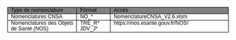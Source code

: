
<table style="border-collapse:collapse;border:none;">
    <tbody>
        <tr>
            <td style="width: 169.85pt;border: 1pt solid windowtext;background: gray;padding: 0cm 5.4pt;vertical-align: top;">
                <p style='margin:0cm;text-align:justify;line-height:115%;font-size:12px;font-family:"Arial",sans-serif;'><span style="color:black;">Type de nomenclature</span></p>
            </td>
            <td style="width: 63.8pt;border-width: 1pt 1pt 1pt medium;border-style: solid solid solid none;border-color: windowtext windowtext windowtext currentcolor;border-image: none;background: gray;padding: 0cm 5.4pt;vertical-align: top;">
                <p style='margin:0cm;text-align:justify;line-height:115%;font-size:12px;font-family:"Arial",sans-serif;'><span style="color:black;">Format</span></p>
            </td>
            <td style="width: 276.15pt;border-width: 1pt 1pt 1pt medium;border-style: solid solid solid none;border-color: windowtext windowtext windowtext currentcolor;border-image: none;background: gray;padding: 0cm 5.4pt;vertical-align: top;">
                <p style='margin:0cm;text-align:justify;line-height:115%;font-size:12px;font-family:"Arial",sans-serif;'><span style="color:black;">Acc&egrave;s</span></p>
            </td>
        </tr>
        <tr>
            <td style="width: 169.85pt;border-width: medium 1pt 1pt;border-style: none solid solid;border-color: currentcolor windowtext windowtext;border-image: none;padding: 0cm 5.4pt;vertical-align: top;">
                <p style='margin:0cm;text-align:justify;line-height:115%;font-size:12px;font-family:"Arial",sans-serif;'><span style="color:black;">Nomenclatures CNSA</span></p>
            </td>
            <td style="width: 63.8pt;border-width: medium 1pt 1pt medium;border-style: none solid solid none;border-color: currentcolor windowtext windowtext currentcolor;padding: 0cm 5.4pt;vertical-align: top;">
                <p style='margin:0cm;text-align:justify;line-height:115%;font-size:12px;font-family:"Arial",sans-serif;'><span style="color:black;">NO_*</span></p>
            </td>
            <td style="width: 276.15pt;border-width: medium 1pt 1pt medium;border-style: none solid solid none;border-color: currentcolor windowtext windowtext currentcolor;padding: 0cm 5.4pt;vertical-align: top;">
                <p style='margin:0cm;text-align:justify;line-height:115%;font-size:12px;font-family:"Arial",sans-serif;'><span style="color:black;">NomenclatureCNSA_V2.6.xlsm</span></p>
            </td>
        </tr>
        <tr>
            <td style="width: 169.85pt;border-width: medium 1pt 1pt;border-style: none solid solid;border-color: currentcolor windowtext windowtext;border-image: none;padding: 0cm 5.4pt;vertical-align: top;">
                <p style='margin:0cm;text-align:justify;line-height:115%;font-size:12px;font-family:"Arial",sans-serif;'><span style="color:black;">Nomenclatures des Objets de Sant&eacute; (NOS)</span></p>
            </td>
            <td style="width: 63.8pt;border-width: medium 1pt 1pt medium;border-style: none solid solid none;border-color: currentcolor windowtext windowtext currentcolor;padding: 0cm 5.4pt;vertical-align: top;">
                <p style='margin:0cm;text-align:justify;line-height:115%;font-size:12px;font-family:"Arial",sans-serif;'><span style="color:black;">TRE_R*</span></p>
                <p style='margin:0cm;text-align:justify;line-height:115%;font-size:12px;font-family:"Arial",sans-serif;'><span style="color:black;">JDV_J*</span></p>
            </td>
            <td style="width: 276.15pt;border-width: medium 1pt 1pt medium;border-style: none solid solid none;border-color: currentcolor windowtext windowtext currentcolor;padding: 0cm 5.4pt;vertical-align: top;">
                <p style='margin:0cm;text-align:justify;line-height:115%;font-size:12px;font-family:"Arial",sans-serif;'><span style="color:black;">https://mos.esante.gouv.fr/NOS/</span></p>
            </td>
        </tr>
    </tbody>
</table>
